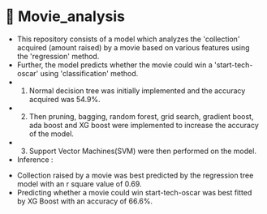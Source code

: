 # 🎥 Movie_analysis
* This repository consists of a model which analyzes the 'collection' acquired (amount raised) by a movie based on various features using the 'regression' method.
* Further, the model predicts whether the movie could win a 'start-tech-oscar' using 'classification' method. 
* 1. Normal decision tree was initially implemented and the accuracy acquired was 54.9%.
* 2. Then pruning, bagging, random forest, grid search, gradient boost, ada boost and XG boost were implemented to increase the accuracy of the model. 
* 3. Support Vector Machines(SVM) were then performed on the model.  
* Inference :
- Collection raised by a movie was best predicted by the regression tree model with an r square value of 0.69.
- Predicting whether a movie could win start-tech-oscar was best fitted by XG Boost with an accuracy of 66.6%.
  
